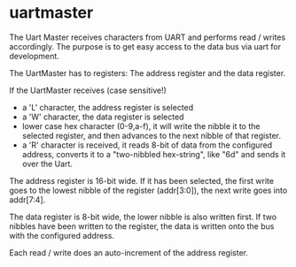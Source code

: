# uartmaster
The Uart Master receives characters from UART and performs read / writes
accordingly. The purpose is to get easy access to the data bus via uart
for development.

The UartMaster has to registers: The address register and the data register.

If the UartMaster receives (case sensitive!)
- a 'L' character, the address register is selected
- a 'W' character, the data register is selected
- lower case hex character (0-9,a-f), it will write the nibble it to the
selected register, and then advances to the next nibble of that register.
- a 'R' character is received, it reads 8-bit of data from the configured address,
converts it to a "two-nibbled hex-string", like "6d" and sends it over the Uart.

The address register is 16-bit wide. If it has been selected, the first write goes
to the lowest nibble of the register (addr[3:0]), the next write goes into addr[7:4].

The data register is 8-bit wide, the lower nibble is also written first. If two
nibbles have been written to the register, the data is written onto the bus with
the configured address.

Each read / write does an auto-increment of the address register.
